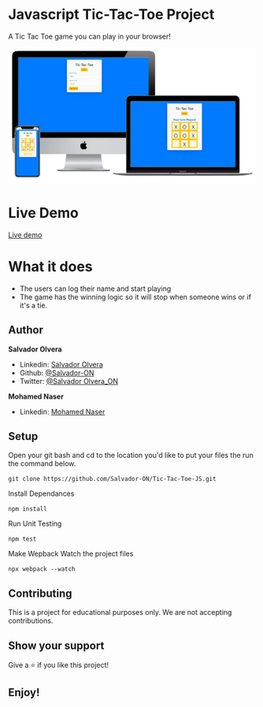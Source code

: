 # Javascript Tic-Tac-Toe Project

A Tic Tac Toe game you can play in your browser!

![](dist/assets/media/screensahot.PNG)

# Live Demo

[Live demo](https://salvador-on.github.io/Tic-Tac-Toe-JS/.)

# What it does

- The users can log their name and start playing
- The game has the winning logic so it will stop when someone wins or if it's a tie.

## Author

**Salvador Olvera**
- Linkedin: [Salvador Olvera](https://www.linkedin.com/in/salvador-olvera-n)
- Github: [@Salvador-ON](https://github.com/Salvador-ON)
- Twitter: [@Salvador Olvera_ON](https://twitter.com/Salvador_ON) 

**Mohamed Naser**
- Linkedin: [Mohamed Naser](https://www.linkedin.com/in/mohamed-naser-amein/)

## Setup

Open your git bash and cd to the location you'd like to put your files the run the command below.

```console
git clone https://github.com/Salvador-ON/Tic-Tac-Toe-JS.git
```
Install Dependances
```console
npm install
```
Run Unit Testing 
```console
npm test
```
Make Wepback Watch the project files 
```console
npx webpack --watch
```

## Contributing

This is a project for educational purposes only. We are not accepting contributions.

## Show your support

Give a ⭐️ if you like this project!

## Enjoy!
